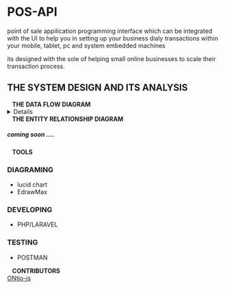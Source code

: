 # POS-API

point of sale appilication programming interface which can be integrated with the UI to help you in setting up your business dialy  transactions within your mobile, tablet, pc and system embedded machines

its designed with the sole of helping small online businesses to scale their transaction process.
## THE SYSTEM DESIGN AND ITS ANALYSIS

<summary>&nbsp;&nbsp;&nbsp;<b>THE DATA FLOW DIAGRAM</b></summary>

<details>
<img src="UML/DFD/POS-API-LEVEL 0.png">
  <img src="UML/DFD/POS-API-LEVEL 1.png">
  <img src="UML/DFD/POS-API-LEVEL 2.png">
</details>
<summary>&nbsp;&nbsp;&nbsp;<b>THE ENTITY RELATIONSHIP DIAGRAM</b></summary>
<h5>coming soon ....</h5>

<summary>&nbsp;&nbsp;&nbsp;<b>TOOLS</b></summary>
<h3>DIAGRAMING</h3>
<ul>
  <li>lucid chart</li>
    <li>EdrawMax</li>
</ul>
<h3>DEVELOPING</h3>
<ul>
  <li>PHP/LARAVEL</li>
</ul>
<h3>TESTING</h3>
<ul>
  <li>POSTMAN</li>
</ul>

<summary>&nbsp;&nbsp;&nbsp;<b>CONTRIBUTORS</b></summary>
<a href="https://www.github.com/ONtio-js">ONtio-js</a>

